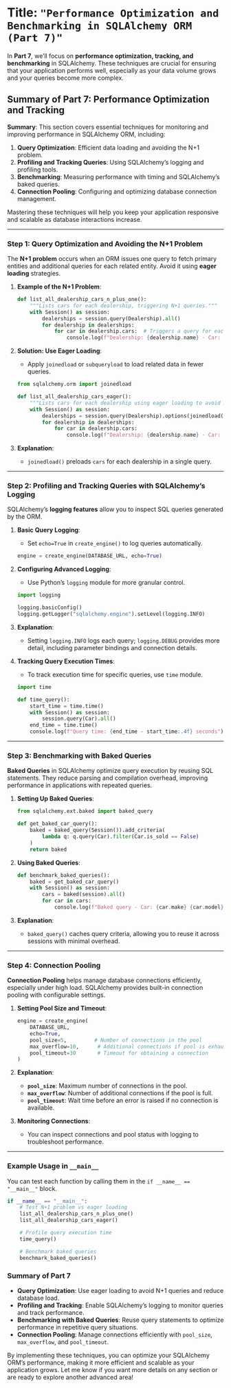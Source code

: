 # **Title**: `"Performance Optimization and Benchmarking in SQLAlchemy ORM (Part 7)"`

In **Part 7**, we’ll focus on **performance optimization, tracking, and benchmarking** in SQLAlchemy. These techniques are crucial for ensuring that your application performs well, especially as your data volume grows and your queries become more complex.

## Summary of Part 7: Performance Optimization and Tracking

**Summary**:
This section covers essential techniques for monitoring and improving performance in SQLAlchemy ORM, including:

1. **Query Optimization**: Efficient data loading and avoiding the N+1 problem.
2. **Profiling and Tracking Queries**: Using SQLAlchemy’s logging and profiling tools.
3. **Benchmarking**: Measuring performance with timing and SQLAlchemy’s baked queries.
4. **Connection Pooling**: Configuring and optimizing database connection management.

Mastering these techniques will help you keep your application responsive and scalable as database interactions increase.

---

### Step 1: Query Optimization and Avoiding the N+1 Problem

The **N+1 problem** occurs when an ORM issues one query to fetch primary entities and additional queries for each related entity. Avoid it using **eager loading** strategies.

1. **Example of the N+1 Problem**:

   ```python
   def list_all_dealership_cars_n_plus_one():
       """Lists cars for each dealership, triggering N+1 queries."""
       with Session() as session:
           dealerships = session.query(Dealership).all()
           for dealership in dealerships:
               for car in dealership.cars:  # Triggers a query for each dealership
                   console.log(f"Dealership: {dealership.name} - Car: {car.make} {car.model}")
   ```

2. **Solution: Use Eager Loading**:

   - Apply `joinedload` or `subqueryload` to load related data in fewer queries.

   ```python
   from sqlalchemy.orm import joinedload

   def list_all_dealership_cars_eager():
       """Lists cars for each dealership using eager loading to avoid N+1."""
       with Session() as session:
           dealerships = session.query(Dealership).options(joinedload(Dealership.cars)).all()
           for dealership in dealerships:
               for car in dealership.cars:
                   console.log(f"Dealership: {dealership.name} - Car: {car.make} {car.model}")
   ```

3. **Explanation**:
   - `joinedload()` preloads `cars` for each dealership in a single query.

---

### Step 2: Profiling and Tracking Queries with SQLAlchemy’s Logging

SQLAlchemy’s **logging features** allow you to inspect SQL queries generated by the ORM.

1. **Basic Query Logging**:

   - Set `echo=True` in `create_engine()` to log queries automatically.

   ```python
   engine = create_engine(DATABASE_URL, echo=True)
   ```

2. **Configuring Advanced Logging**:

   - Use Python’s `logging` module for more granular control.

   ```python
   import logging

   logging.basicConfig()
   logging.getLogger("sqlalchemy.engine").setLevel(logging.INFO)
   ```

3. **Explanation**:

   - Setting `logging.INFO` logs each query; `logging.DEBUG` provides more detail, including parameter bindings and connection details.

4. **Tracking Query Execution Times**:

   - To track execution time for specific queries, use `time` module.

   ```python
   import time

   def time_query():
       start_time = time.time()
       with Session() as session:
           session.query(Car).all()
       end_time = time.time()
       console.log(f"Query time: {end_time - start_time:.4f} seconds")
   ```

---

### Step 3: Benchmarking with Baked Queries

**Baked Queries** in SQLAlchemy optimize query execution by reusing SQL statements. They reduce parsing and compilation overhead, improving performance in applications with repeated queries.

1. **Setting Up Baked Queries**:

   ```python
   from sqlalchemy.ext.baked import baked_query

   def get_baked_car_query():
       baked = baked_query(Session()).add_criteria(
           lambda q: q.query(Car).filter(Car.is_sold == False)
       )
       return baked
   ```

2. **Using Baked Queries**:

   ```python
   def benchmark_baked_queries():
       baked = get_baked_car_query()
       with Session() as session:
           cars = baked(session).all()
           for car in cars:
               console.log(f"Baked query - Car: {car.make} {car.model}")
   ```

3. **Explanation**:
   - `baked_query()` caches query criteria, allowing you to reuse it across sessions with minimal overhead.

---

### Step 4: Connection Pooling

**Connection Pooling** helps manage database connections efficiently, especially under high load. SQLAlchemy provides built-in connection pooling with configurable settings.

1. **Setting Pool Size and Timeout**:

   ```python
   engine = create_engine(
       DATABASE_URL,
       echo=True,
       pool_size=5,         # Number of connections in the pool
       max_overflow=10,      # Additional connections if pool is exhausted
       pool_timeout=30       # Timeout for obtaining a connection
   )
   ```

2. **Explanation**:

   - **`pool_size`**: Maximum number of connections in the pool.
   - **`max_overflow`**: Number of additional connections if the pool is full.
   - **`pool_timeout`**: Wait time before an error is raised if no connection is available.

3. **Monitoring Connections**:
   - You can inspect connections and pool status with logging to troubleshoot performance.

---

### Example Usage in `__main__`

You can test each function by calling them in the `if __name__ == "__main__"` block.

```python
if __name__ == "__main__":
    # Test N+1 problem vs eager loading
    list_all_dealership_cars_n_plus_one()
    list_all_dealership_cars_eager()

    # Profile query execution time
    time_query()

    # Benchmark baked queries
    benchmark_baked_queries()
```

### Summary of Part 7

- **Query Optimization**: Use eager loading to avoid N+1 queries and reduce database load.
- **Profiling and Tracking**: Enable SQLAlchemy’s logging to monitor queries and track performance.
- **Benchmarking with Baked Queries**: Reuse query statements to optimize performance in repetitive query situations.
- **Connection Pooling**: Manage connections efficiently with `pool_size`, `max_overflow`, and `pool_timeout`.

By implementing these techniques, you can optimize your SQLAlchemy ORM’s performance, making it more efficient and scalable as your application grows. Let me know if you want more details on any section or are ready to explore another advanced area!
